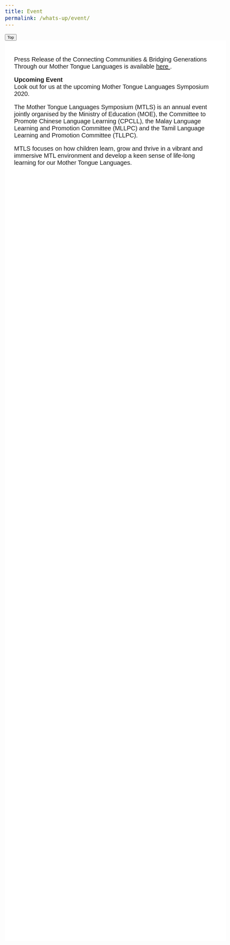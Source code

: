 ```yaml
---
title: Event
permalink: /whats-up/event/
---
```

<html>
<head>
<meta name="viewport" content="width=device-width, initial-scale=1">
<style>
body {
  font-family: Arial, Helvetica, sans-serif;
  font-size: 20px;
}

#myBtn {
  display: none;
  position: fixed;
  bottom: 20px;
  right: 30px;
  z-index: 99;
  font-size: 18px;
  border: none;
  outline: none;
  background-color: red;
  color: white;
  cursor: pointer;
  padding: 15px;
  border-radius: 4px;
}

#myBtn:hover {
  background-color: #555;
}
</style>
</head>
  <body>
  <button id="myBtn" title="Go to top">Top</button>
  <div style="background-color:white;padding:30px 30px 2500px"><p>Press Release of the 
Connecting Communities & Bridging Generations Through our Mother Tongue Languages is available <a href="https://www.moe.gov.sg/news/press-releases/connecting-communities-and-bridging-generations-through-our-mother-tongue-languages" target="_blank">here </a>.
</p>
  
  <p><strong>Upcoming Event<br/></strong>
  Look out for us at the upcoming Mother Tongue Languages Symposium 2020.</p>
  <p>The Mother Tongue Languages Symposium (MTLS) is an annual event jointly organised by the Ministry of Education (MOE), the Committee to Promote Chinese Language Learning (CPCLL), the Malay Language Learning and Promotion Committee (MLLPC) and the Tamil Language Learning and Promotion Committee (TLLPC).
</p>
  <p>MTLS focuses on how children learn, grow and thrive in a vibrant and immersive MTL environment and develop a keen sense of life-long learning for our Mother Tongue Languages.</p></div>

</body>
</html>

